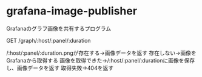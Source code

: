 # grafana-image-publisher

Grafanaのグラフ画像を共有するプログラム

GET /graph/:host/:panel/:duration

/:host/:panel/:duration.pngが存在する→画像データを返す
存在しない→画像をGrafanaから取得する
画像を取得できた→/:host/:panel/:durationに画像を保存し、画像データを返す
取得失敗→404を返す